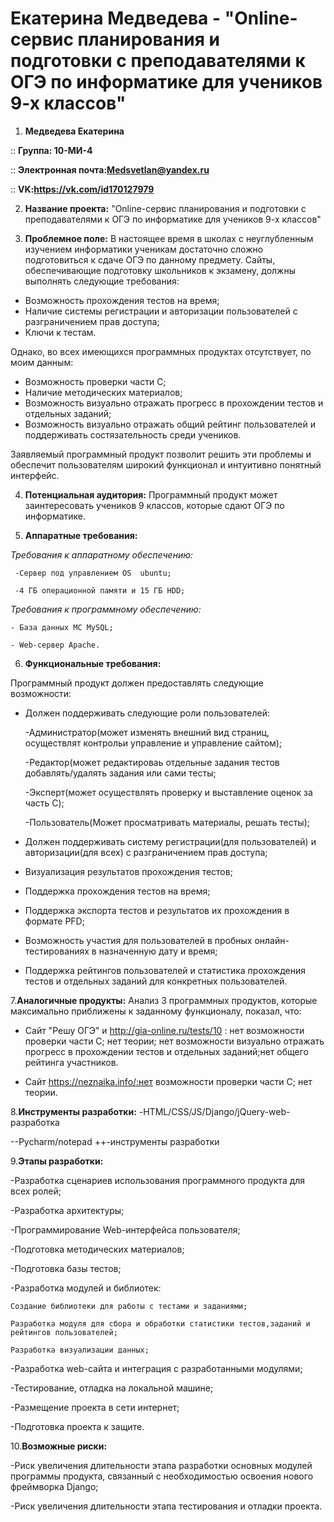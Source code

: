 # Екатерина Медведева - "Online-сервис планирования и подготовки с преподавателями к ОГЭ по информатике для учеников 9-х классов"

1. **Медведева Екатерина**

:: **Группа: 10-МИ-4**

:: **Электронная почта:Medsvetlan@yandex.ru**

:: **VK:https://vk.com/id170127979**

2. **Название проекта:**
"Online-сервис планирования и подготовки с преподавателями к ОГЭ по информатике для учеников 9-х классов"

3. **Проблемное поле:**
В настоящее время в школах с неуглубленным изучением информатики ученикам достаточно сложно подготовиться к сдаче ОГЭ по данному предмету. Сайты, обеспечивающие подготовку школьников к экзамену, должны выполнять следующие требования:
* Возможность прохождения тестов на время;
* Наличие системы регистрации и авторизации пользователей с разграничением прав доступа;
* Ключи к тестам. 

Однако, во всех имеющихся программных продуктах отсутствует, по моим данным:

* Возможность проверки части C;
* Наличие методических материалов;
* Возможность визуально отражать прогресс в прохождении тестов и отдельных заданий;
* Возможность визуально отражать общий рейтинг пользователей и поддерживать состязательность среди учеников.

Заявляемый программный продукт позволит решить эти проблемы и обеспечит пользователям широкий функционал и интуитивно понятный интерфейс.

4. **Потенциальная аудитория:**
Программный продукт может заинтересовать учеников 9 классов, которые сдают ОГЭ по информатике.

5. **Аппаратные требования:**

*Требования к аппаратному обеспечению:*

     -Сервер под управлением OS  ubuntu;
     
     -4 ГБ операционной памяти и 15 ГБ HDD;
     
*Требования к программному обеспечению:*

    - База данных MC MySQL;
    
    - Web-сервер Apache.
    
    
 6. **Функциональные требования:**
 
 Программный продукт должен предоставлять следующие возможности:
 
* Должен поддерживать следующие роли пользователей:

     -Администратор(может изменять внешний вид страниц, осуществлят контрольи управление и управление сайтом);
     
     -Редактор(может редактироваь отдельные задания тестов добавлять/удалять задания или сами тесты;
     
     -Эксперт(может осуществлять проверку и выставление оценок за часть C);
     
     -Пользователь(Может просматривать материалы, решать тесты);
     
* Должен поддерживать систему регистрации(для пользователей) и авторизации(для всех) с разграничением прав доступа;

* Визуализация результатов прохождения тестов;

* Поддержка прохождения тестов на время;

* Поддержка экспорта тестов и результатов их прохождения в формате PFD;

* Возможность участия для пользователей в пробных онлайн-тестированиях  в назначенную дату и время;

* Поддержка рейтингов пользователей и статистика прохождения тестов и отдельных заданий для конкретных пользователей.


7.**Аналогичные продукты:**
Анализ 3 программных продуктов, которые максимально приближены к заданному функционалу, показал, что:

* Сайт "Решу ОГЭ" и http://gia-online.ru/tests/10 : нет возможности проверки части C; нет теории; нет возможности визуально отражать прогресс в прохождении тестов и отдельных заданий;нет общего рейтинга участников.
  
* Сайт https://neznaika.info/:нет возможности проверки части C; нет теории.
  
  
 8.**Инструменты разработки:**
 -HTML/CSS/JS/Django/jQuery-web-разработка
 
--Pycharm/notepad ++-инструменты разработки


 9.**Этапы разработки:**
 
-Разработка сценариев использования программного продукта для всех ролей;

-Разработка архитектуры;

-Программирование Web-интерфейса пользователя;

-Подготовка методических материалов;

-Подготовка базы тестов;

-Разработка модулей и библиотек:

    Создание библиотеки для работы с тестами и заданиями;
    
    Разработка модуля для сбора и обработки статистики тестов,заданий и рейтингов пользователей;
    
    Разработка визуализации данных;
    
-Разработка web-сайта и интеграция с разработанными модулями;

-Тестирование, отладка на локальной машине;

-Размещение проекта в сети интернет;

-Подготовка проекта к защите.


10.**Возможные риски:**

-Риск увеличения длительности этапа разработки основных модулей программы продукта, связанный с необходимостью освоения нового фреймворка Django;

-Риск увеличения длительности этапа тестирования и отладки проекта.




